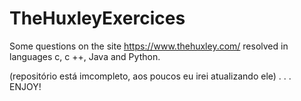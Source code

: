 # TheHuxleyExercices
 Some questions on the site https://www.thehuxley.com/ resolved in languages c, c ++, Java and Python.

 (repositório está imcompleto, aos poucos eu irei atualizando ele)
 .
 .
 .
ENJOY!
